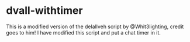 # dvall-withtimer
This is a modified version of the delallveh script by @Whit3lighting, credit goes to him! I have modified this script and put a chat timer in it.
